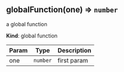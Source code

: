<a name="globalFunction"></a>
## globalFunction(one) ⇒ `number`
a global function

**Kind**: global function  

| Param | Type     | Description |
| ----- | -------- | ----------- |
| one   | `number` | first param |


